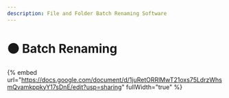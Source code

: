 ```yaml
---
description: File and Folder Batch Renaming Software
---
```


# 🟠 Batch Renaming

{% embed url="https://docs.google.com/document/d/1juRetORRlMwT21oxs75LdrzWhsmQvamkppkyY17sDnE/edit?usp=sharing" fullWidth="true" %}
